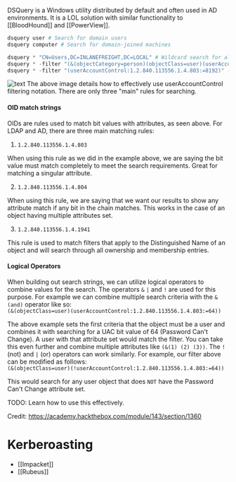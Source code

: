 DSQuery is a Windows utility distributed by default and often used in AD environments. It is a LOL solution with similar functionality to [[BloodHound]] and [[PowerView]]. 

```powershell
dsquery user # Search for domain users
dsquery computer # Search for domain-joined machines

dsquery * "CN=Users,DC=INLANEFREIGHT,DC=LOCAL" # Wildcard search for al objects in OU
dsquery * -filter "(&(objectCategory=person)(objectClass=user)(userAccountControl:1.2.840.113556.1.4.803:=32))" -attr distinguishedName userAccountControl # Search for all users with PASSWD_NOTREQD set using userAccessControl
dsquery * -filter "(userAccountControl:1.2.840.113556.1.4.803:=8192)" -limit 5 -attr sAMAccountName # Search for all Domain Controllers, limit 5
```

![text](https://academy.hackthebox.com/storage/modules/143/UAC-values.png)
The above image details how to effectively use userAccountControl filtering notation. There are only three "main" rules for searching. 

#### OID match strings

OIDs are rules used to match bit values with attributes, as seen above. For LDAP and AD, there are three main matching rules:

1. `1.2.840.113556.1.4.803`

When using this rule as we did in the example above, we are saying the bit value must match completely to meet the search requirements. Great for matching a singular attribute.

2. `1.2.840.113556.1.4.804`

When using this rule, we are saying that we want our results to show any attribute match if any bit in the chain matches. This works in the case of an object having multiple attributes set.

3. `1.2.840.113556.1.4.1941`

This rule is used to match filters that apply to the Distinguished Name of an object and will search through all ownership and membership entries.

#### Logical Operators

When building out search strings, we can utilize logical operators to combine values for the search. The operators `&` `|` and `!` are used for this purpose. For example we can combine multiple search criteria with the `& (and)` operator like so:  
`(&(objectClass=user)(userAccountControl:1.2.840.113556.1.4.803:=64))`

The above example sets the first criteria that the object must be a user and combines it with searching for a UAC bit value of 64 (Password Can't Change). A user with that attribute set would match the filter. You can take this even further and combine multiple attributes like `(&(1) (2) (3))`. The `!` (not) and `|` (or) operators can work similarly. For example, our filter above can be modified as follows:  
`(&(objectClass=user)(!userAccountControl:1.2.840.113556.1.4.803:=64))`

This would search for any user object that does `NOT` have the Password Can't Change attribute set. 

TODO: Learn how to use this effectively.

Credit: https://academy.hackthebox.com/module/143/section/1360

# Kerberoasting
- [[Impacket]]
- [[Rubeus]]

